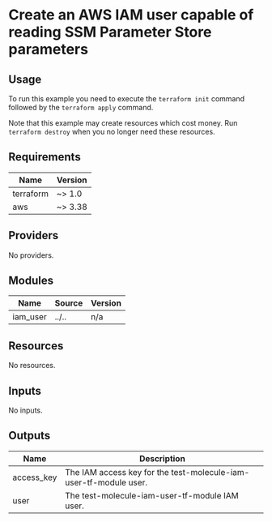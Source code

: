 # Create an AWS IAM user capable of reading SSM Parameter Store parameters #

## Usage ##

To run this example you need to execute the `terraform init` command
followed by the `terraform apply` command.

Note that this example may create resources which cost money. Run
`terraform destroy` when you no longer need these resources.

## Requirements ##

| Name | Version |
|------|---------|
| terraform | ~> 1.0 |
| aws | ~> 3.38 |

## Providers ##

No providers.

## Modules ##

| Name | Source | Version |
|------|--------|---------|
| iam\_user | ../.. | n/a |

## Resources ##

No resources.

## Inputs ##

No inputs.

## Outputs ##

| Name | Description |
|------|-------------|
| access\_key | The IAM access key for the test-molecule-iam-user-tf-module user. |
| user | The test-molecule-iam-user-tf-module IAM user. |
